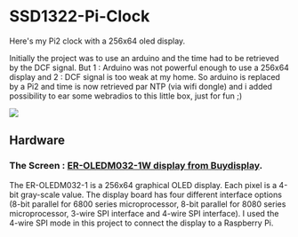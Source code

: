 SSD1322-Pi-Clock
================

Here's my Pi2 clock with a 256x64 oled display.

Initially the project was to use an arduino and the time had to be retrieved by the DCF signal. But 1 : Arduino was not powerful enough to use a 256x64 display and 2 : DCF signal is too weak at my home. So arduino is replaced by a Pi2 and time is now retrieved par NTP (via wifi dongle) and i added possibility to ear some webradios to this little box, just for fun ;)

![](https://github.com/ScoobieSnax/SSD1322-Pi-Clock/blob/master/Finished%20project.jpg?raw=true)

## Hardware

### The Screen : [ER-OLEDM032-1W display from Buydisplay](http://www.buydisplay.com/default/serial-oled-module-price-3-2-inch-display-256x64-screens-white-on-black).

The ER-OLEDM032-1 is a 256x64 graphical OLED display. Each pixel is a 4-bit gray-scale value. The display board has four different interface options (8-bit parallel for 6800 series microprocessor, 8-bit parallel for 8080 series microprocessor, 3-wire SPI interface and 4-wire SPI interface). I used the 4-wire SPI mode in this project to connect
the display to a Raspberry Pi.



